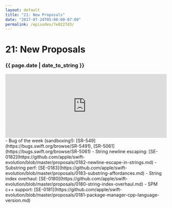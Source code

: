 ```yaml
---
layout: default
title: "21: New Proposals"
date: "2017-07-24T05:00:00-07:00"
permalink: /episodes/7e0227d3/
---
```


# 21: New Proposals

### {{ page.date | date_to_string }}

<iframe frameBorder="0" height="200px" scrolling="no" seamless src="https://player.simplecast.com/0420d3d2-6780-4313-a5b2-a77b6732d4eb" width="100%"></iframe>
<br/>
- Bug of the week (sandboxing!): [SR-549](https://bugs.swift.org/browse/SR-5491), [SR-5061](https://bugs.swift.org/browse/SR-5061)
- String newline escaping: [SE-0182](https://github.com/apple/swift-evolution/blob/master/proposals/0182-newline-escape-in-strings.md)
- Substring perf: [SE-0183](https://github.com/apple/swift-evolution/blob/master/proposals/0183-substring-affordances.md)
- String index overhaul: [SE-0180](https://github.com/apple/swift-evolution/blob/master/proposals/0180-string-index-overhaul.md)
- SPM c++ support: [SE-0181](https://github.com/apple/swift-evolution/blob/master/proposals/0181-package-manager-cpp-language-version.md)

